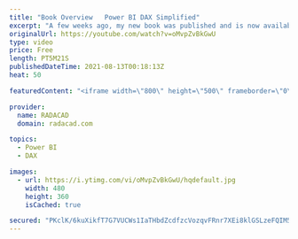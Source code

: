 ```yaml
---
title: "Book Overview   Power BI DAX Simplified"
excerpt: "A few weeks ago, my new book was published and is now available. As the Amazon web page for the book won't allow me to put some more details about what it is, I thought it better to share some more information about it here. This book is available in all possible Amazon markets as Kindle and paperback"
originalUrl: https://youtube.com/watch?v=oMvpZvBkGwU
type: video
price: Free
length: PT5M21S
publishedDateTime: 2021-08-13T00:18:13Z
heat: 50

featuredContent: "<iframe width=\"800\" height=\"500\" frameborder=\"0\" src=\"https://www.youtube.com/embed/oMvpZvBkGwU\" allow=\"accelerometer; autoplay; encrypted-media; gyroscope; picture-in-picture\" allowfullscreen></iframe>"

provider:
  name: RADACAD
  domain: radacad.com

topics:
  - Power BI
  - DAX

images:
  - url: https://i.ytimg.com/vi/oMvpZvBkGwU/hqdefault.jpg
    width: 480
    height: 360
    isCached: true

secured: "PKclK/6kuXikfT7G7VUCWs1IaTHbdZcdfzcVozqvFRnr7XEi8klGSLzeFQIM5jbp/B73V+01nEKDU442XchtDNdqEOrNBn9GizqDGJLs9rVPUBu/rvIWtTyx9M89CGFm6JVuZdrbFS2GWaWDKhEav+iEqmBNWDEqwofJJImWmr7tsC0lOKtQfGCrWyFTcIWZGAFRgQu8U7zs6xgyaU63P+GZl1VzMlycnstBa5Ui7rNMs3ZKlOnWkoOOBw0dyQcyqIUNGzveq4YfN6F+E8sAEFab8YqVaGuEDND3pWGp8Cn3JmgTce3+1AwFrc/LOdhQkN56kQtyQj6pefI0r2ycWrBl66IGmx/pjcgFI+Yb/kSQKsdHibKfKNi437aNjgHvHY1r+bgIpLUXRyGTdJepclnunzsanMe/uF4IomxaCrk=;4JYw0n5pcxU0L9uzkkbXkQ=="
---
```


